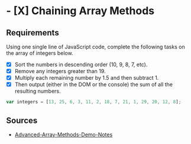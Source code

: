# - [X] Chaining Array Methods

## Requirements

Using one single line of JavaScript code, complete the following tasks on the array of integers below.

- [X] Sort the numbers in descending order (10, 9, 8, 7, etc).
- [X] Remove any integers greater than 19.
- [X] Multiply each remaining number by 1.5 and then subtract 1.
- [X] Then output (either in the DOM or the console) the sum of all the resulting numbers.

```js
var integers = [13, 25, 6, 3, 11, 2, 18, 7, 21, 1, 29, 20, 12, 8];
```
## Sources  
- [Advanced-Array-Methods-Demo-Notes](../_demoNotes/Advanced-Array-Methods-master.js)